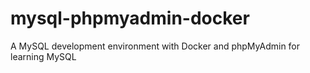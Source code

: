 # mysql-phpmyadmin-docker
A MySQL development environment with Docker and phpMyAdmin for learning MySQL 
